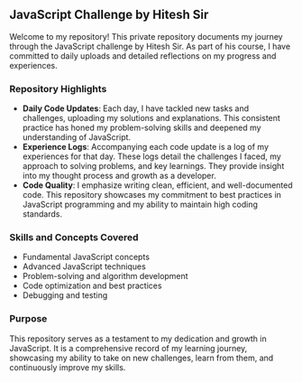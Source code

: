 ## JavaScript Challenge by Hitesh Sir

Welcome to my repository! This private repository documents my journey through the JavaScript challenge by Hitesh Sir. As part of his course, I have committed to daily uploads and detailed reflections on my progress and experiences.

### Repository Highlights

- **Daily Code Updates**: Each day, I have tackled new tasks and challenges, uploading my solutions and explanations. This consistent practice has honed my problem-solving skills and deepened my understanding of JavaScript.
- **Experience Logs**: Accompanying each code update is a log of my experiences for that day. These logs detail the challenges I faced, my approach to solving problems, and key learnings. They provide insight into my thought process and growth as a developer.
- **Code Quality**: I emphasize writing clean, efficient, and well-documented code. This repository showcases my commitment to best practices in JavaScript programming and my ability to maintain high coding standards.

### Skills and Concepts Covered

- Fundamental JavaScript concepts
- Advanced JavaScript techniques
- Problem-solving and algorithm development
- Code optimization and best practices
- Debugging and testing

### Purpose

This repository serves as a testament to my dedication and growth in JavaScript. It is a comprehensive record of my learning journey, showcasing my ability to take on new challenges, learn from them, and continuously improve my skills.
